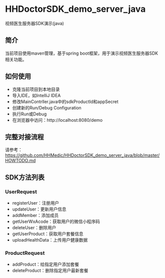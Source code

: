 # HHDoctorSDK_demo_server_java
视频医生服务器SDK演示(java)

## 简介
当前项目使用maven管理，基于spring boot框架，用于演示视频医生服务器SDK相关功能。

## 如何使用
* 克隆当前项目到本地目录
* 导入IDE，如IntelliJ IDEA
* 修改MainContrller.java中的sdkProductId和appSecret
* 创建新的Run/Debug Configuration
* 执行Run或Debug
* 在浏览器中访问：http://localhost:8080/demo

## 完整对接流程
请参考：https://github.com/HHMedic/HHDoctorSDK_demo_server_java/blob/master/HOWTODO.md


## SDK方法列表

### UserRequest

* registerUser：注册用户
* updateUser：更新用户信息
* addMember：添加成员
* getUserWxAcode：获取用户的微信小程序码
* deleteUser：删除用户
* getUserProduct：获取用户套餐信息
* uploadHealthData：上传用户健康数据

### ProductRequest

* addProduct：给指定用户添加套餐
* deleteProduct：删除指定用户最新套餐
